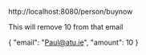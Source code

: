 http://localhost:8080/person/buynow

This will remove 10 from that email

{
  "email": "Paul@atu.ie",
  "amount": 10
}
